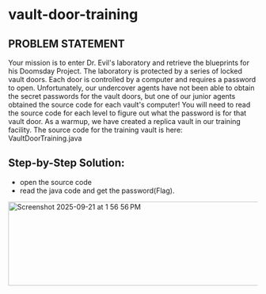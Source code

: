 # vault-door-training

## PROBLEM STATEMENT 
Your mission is to enter Dr. Evil's laboratory and retrieve the blueprints for his Doomsday Project. The laboratory is protected by a series of locked vault doors. Each door is controlled by a computer and requires a password to open. Unfortunately, our undercover agents have not been able to obtain the secret passwords for the vault doors, but one of our junior agents obtained the source code for each vault's computer! You will need to read the source code for each level to figure out what the password is for that vault door. As a warmup, we have created a replica vault in our training facility. The source code for the training vault is here: VaultDoorTraining.java

## Step-by-Step Solution:
- open the source code
- read the java code and get the password(Flag).
<img width="737" height="170" alt="Screenshot 2025-09-21 at 1 56 56 PM" src="https://github.com/user-attachments/assets/81f67a91-7602-4f36-b4ea-d644671ee09c" />
